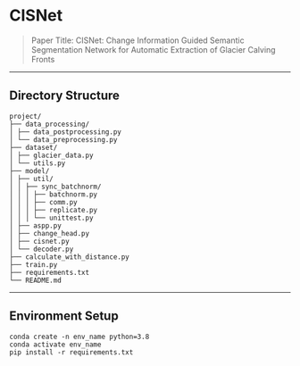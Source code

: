 # CISNet

> Paper Title: CISNet: Change Information Guided Semantic Segmentation Network for Automatic Extraction of Glacier Calving Fronts

---

## Directory Structure
```
project/
├── data_processing/
│ ├── data_postprocessing.py
│ └── data_preprocessing.py
├── dataset/
│ ├── glacier_data.py
│ └── utils.py
├── model/
│ ├── util/
│ │ ├── sync_batchnorm/
│ │ │ ├── batchnorm.py
│ │ │ ├── comm.py
│ │ │ ├── replicate.py
│ │ │ └── unittest.py
│ ├── aspp.py
│ ├── change_head.py
│ ├── cisnet.py
│ └── decoder.py
├── calculate_with_distance.py
├── train.py
├── requirements.txt
└── README.md
```

---
## Environment Setup
```
conda create -n env_name python=3.8
conda activate env_name
pip install -r requirements.txt
```



